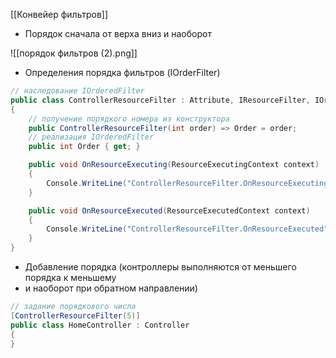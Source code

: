 [[Конвейер фильтров]]

- Порядок сначала от верха вниз и наоборот 

![[порядок фильтров (2).png]]

- Определения порядка фильтров  (IOrderFilter)
```cs
// наследование IOrderedFilter
public class ControllerResourceFilter : Attribute, IResourceFilter, IOrderedFilter
{
	// получение порядкого номера из конструктора
	public ControllerResourceFilter(int order) => Order = order;
	// реализация IOrderedFilter
	public int Order { get; }

	public void OnResourceExecuting(ResourceExecutingContext context)
	{
		Console.WriteLine("ControllerResourceFilter.OnResourceExecuting");
	}

	public void OnResourceExecuted(ResourceExecutedContext context)
	{
		Console.WriteLine("ControllerResourceFilter.OnResourceExecuted");
	}
}
```
- Добавление порядка (контроллеры выполняются от меньшего порядка к меньшему
- и наоборот при обратном направлении)
```cs
// задание порядкового числа
[ControllerResourceFilter(5)]
public class HomeController : Controller
{
}
```